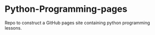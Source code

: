 # Python-Programming-pages
Repo to construct a GitHub pages site containing python programming lessons.
